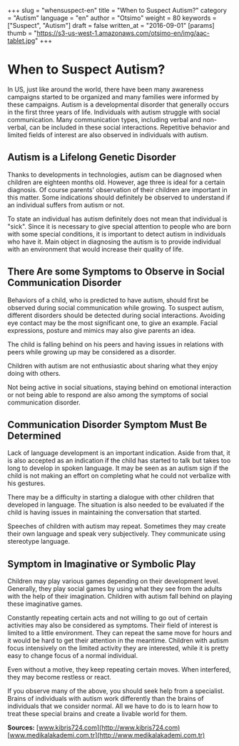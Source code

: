 +++
slug = "whensuspect-en"
title = "When to Suspect Autism?"
category = "Autism"
language = "en"
author = "Otsimo"
weight = 80
keywords = ["Suspect", "Autism"]
draft = false
written_at = "2016-09-01"
[params]
thumb = "https://s3-us-west-1.amazonaws.com/otsimo-en/img/aac-tablet.jpg"
+++
# When to Suspect Autism?

In US, just like around the world, there have been many awareness campaigns started to be organized and many families were informed by these campaigns. Autism is a developmental disorder that generally occurs in the first three years of life. Individuals with autism struggle with social communication. Many communication types, including verbal and non-verbal, can be included in these social interactions. Repetitive behavior and limited fields of interest are also observed in individuals with autism.

## Autism is a Lifelong Genetic Disorder

Thanks to developments in technologies, autism can be diagnosed when children are eighteen months old. However, age three is ideal for a certain diagnosis. Of course parents&#39; observation of their children are important in this matter. Some indications should definitely be observed to understand if an individual suffers from autism or not.

To state an individual has autism definitely does not mean that individual is &quot;sick&quot;. Since it is necessary to give special attention to people who are born with some special conditions, it is important to detect autism in individuals who have it. Main object in diagnosing the autism is to provide individual with an environment that would increase their quality of life.

## There Are some Symptoms to Observe in Social Communication Disorder

Behaviors of a child, who is predicted to have autism, should first be observed during social communication while growing. To suspect autism, different disorders should be detected during social interactions. Avoiding eye contact may be the most significant one, to give an example. Facial expressions, posture and mimics may also give parents an idea.

The child is falling behind on his peers and having issues in relations with peers while growing up may be considered as a disorder.

Children with autism are not enthusiastic about sharing what they enjoy doing with others.

Not being active in social situations, staying behind on emotional interaction or not being able to respond are also among the symptoms of social communication disorder.

## Communication Disorder Symptom Must Be Determined

Lack of language development is an important indication. Aside from that, it is also accepted as an indication if the child has started to talk but takes too long to develop in spoken language. It may be seen as an autism sign if the child is not making an effort on completing what he could not verbalize with his gestures.

There may be a difficulty in starting a dialogue with other children that developed in language. The situation is also needed to be evaluated if the child is having issues in maintaining the conversation that started.

Speeches of children with autism may repeat. Sometimes they may create their own language and speak very subjectively. They communicate using stereotype language.

## Symptom in Imaginative or Symbolic Play

Children may play various games depending on their development level. Generally, they play social games by using what they see from the adults with the help of their imagination. Children with autism fall behind on playing these imaginative games.

Constantly repeating certain acts and not willing to go out of certain activities may also be considered as symptoms. Their field of interest is limited to a little environment. They can repeat the same move for hours and it would be hard to get their attention in the meantime. Children with autism focus intensively on the limited activity they are interested, while it is pretty easy to change focus of a normal individual.

Even without a motive, they keep repeating certain moves. When interfered, they may become restless or react.

If you observe many of the above, you should seek help from a specialist. Brains of individuals with autism work differently than the brains of individuals that we consider normal. All we have to do is to learn how to treat these special brains and create a livable world for them.

**Sources:**
[www.kibris724.com](http://www.kibris724.com)
[www.medikalakademi.com.tr](http://www.medikalakademi.com.tr)

